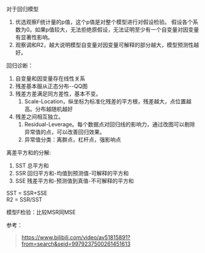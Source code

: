 对于回归模型
1. 优选观察F统计量的p值，这个p值是对整个模型进行对假设检验。
假设各个系数为0。如果p值较大，无法拒绝原假设，无法证明至少有一个自变量对因变量有显著性影响。
2. 观察调和R2，越大说明模型自变量对因变量可解释的部分越大，模型预测性越好。

回归诊断：
1. 自变量和因变量存在线性关系
2. 残差基本服从正态分布--QQ图
3. 残差方差满足同方差性，基本不变。
   1. Scale-Location，纵坐标为标准化残差的平方根，残差越大，点位置越高。分布越随机越好
4. 残差之间相互独立。
   1. Residual-Leverage。每个数据点对回归线的影响力，通过改图可以剔除异常值的点，可以改善回归效果。
   2. 异常值分类：离群点，杠杆点，强影响点

离差平方和的分解: 
1. SST 总平方和
2. SSR 回归平方和-均值到预测值-可解释的平方和
3. SSE 残差平方和-预测值到真值-不可解释的平方和

SST = SSR+SSE   
R2 = SSR/SST

模型F检验：比较MSR同MSE


参考：
> https://www.bilibili.com/video/av51815891?from=search&seid=9979237500261451613
